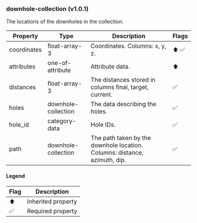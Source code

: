 ### downhole-collection (v1.0.1)
The locations of the downholes in the collection.

| Property | Type | Description | Flags |
|---|---|---|---|
| coordinates | float-array-3 | Coordinates. Columns: x, y, z. | ⬆️ ✅ |
| attributes | one-of-attribute | Attribute data. | ⬆️ |
| distances | float-array-3 | The distances stored in columns final, target, current. | ✅ |
| holes | downhole-collection | The data describing the holes. | ✅ |
| hole_id | category-data | Hole IDs. | ✅ |
| path | downhole-collection | The path taken by the downhole location. Columns: distance, azimuth, dip. | ✅ |


#### Legend

| Flag | Description |
| --- | --- |
| ⬆️ | Inherited property |
| ✅ | Required property |

